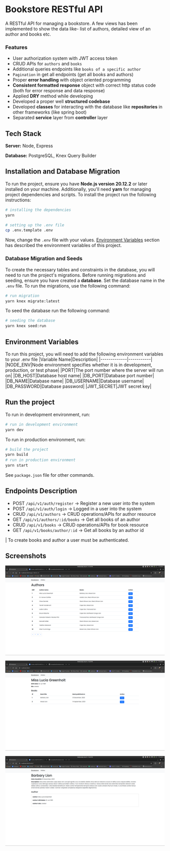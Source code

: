 # Bookstore RESTful API

A RESTful API for managing a bookstore. A few views has been implemented to show the data like- list of authors, detailed view of an author and books etc.

### Features

- User authorization system with JWT access token
- CRUD APIs for `authors` and `books`
- Additional queries endpoints like `books of a specific author`
- `Pagination` in get all endpoints (get all books and authors)
- Proper **error handling** with object oriented programming
- **Consistent formatted response** object with correct http status code (both for error response and data response)
- Applied **DRY** method while developing
- Developed a proper well **structured codebase**
- Developed **classes** for interacting with the database like **repositories** in other frameworks (like spring boot)
- Separated **service** layer from **controller** layer

## Tech Stack

**Server:** Node, Express

**Database:** PostgreSQL, Knex Query Builder

## Installation and Database Migration

To run the project, ensure you have **Node.js version 20.12.2** or later installed on your machine. Additionally, you'll need **yarn** for managing project dependencies and scripts.
To install the project run the following instructions:

```bash
# installing the dependencies
yarn
```

```bash
# setting up the .env file
cp .env.template .env
```

Now, change the `.env` file with your values. [Environment Variables](#-environment-variables) section has described the environment variables of this project.

### Database Migration and Seeds

To create the necessary tables and constraints in the database, you will need to run the project's migrations. Before running migrations and seeding, ensure you have created a **database**. Set the database name in the `.env` file.
To run the migrations, use the following command:

```bash
# run migration
yarn knex migrate:latest
```

To seed the database run the following command:

```bash
# seeding the database
yarn knex seed:run
```

## Environment Variables

To run this project, you will need to add the following environment variables to your .env file
|Variable Name|Description|
|-------------|-----------|
|NODE_ENV|Node environment specifies whether it is in development, production, or test phase|
|PORT|The port number where the server will run on|
|DB_HOST|Database host name|
|DB_PORT|Database port number|
|DB_NAME|Database name|
|DB_USERNAME|Database username|
|DB_PASSWORD|Database password|
|JWT_SECRET|JWT secret key|

## Run the project

To run in development environment, run:

```bash
# run in development environment
yarn dev
```

To run in production environment, run:

```bash
# build the project
yarn build
# run in production environment
yarn start
```

See `package.json` file for other commands.

## Endpoints Description

- POST `/api/v1/auth/register` -> Register a new user into the system
- POST `/api/v1/auth/login` -> Logged in a user into the system
- CRUD `/api/v1/authors` -> CRUD operations/APIs for author resource
- GET `/api/v1/authors/:id/books` -> Get all books of an author
- CRUD `/api/v1/books` -> CRUD operations/APIs for book resource
- GET `/api/v1/books/author/:id` -> Get all books by an author id

| To create books and author a user must be authenticated.

## Screenshots

![Homepage](assets/s1.png "Authors list")

![Author details](assets/s2.png "Author details page")

![Book details](assets/s3.png "Book details page")
